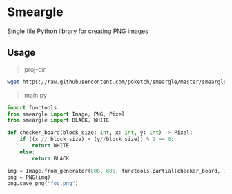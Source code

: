 # Smeargle 

Single file Python library for creating PNG images

## Usage 

> proj-dir
```bash
wget https://raw.githubusercontent.com/poketch/smeargle/master/smeargle.py
```

> main.py
```python 
import functools
from smeargle import Image, PNG, Pixel
from smeargle import BLACK, WHITE

def checker_board(block_size: int, x: int, y: int) -> Pixel:
    if ((x // block_size) + (y//block_size)) % 2 == 0:
        return WHITE
    else:
        return BLACK

img = Image.from_generator(800, 800, functools.partial(checker_board, 100))
png = PNG(img)
png.save_png("foo.png")
```

